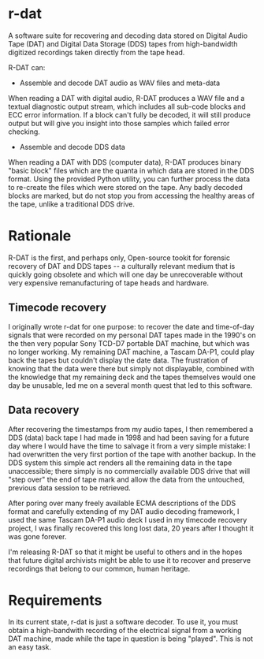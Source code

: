 # r-dat
A software suite for recovering and decoding data stored on Digital Audio Tape
(DAT) and Digital Data Storage (DDS) tapes from high-bandwidth digitized
recordings taken directly from the tape head.

R-DAT can:

* Assemble and decode DAT audio as WAV files and meta-data

When reading a DAT with digital audio, R-DAT produces a WAV file and a textual diagnostic
output stream, which includes all sub-code blocks and ECC error information. If a block
can't fully be decoded, it will still produce output but will give you insight into those
samples which failed error checking.

* Assemble and decode DDS data

When reading a DAT with DDS (computer data), R-DAT produces binary "basic block" files which
are the quanta in which data are stored in the DDS format. Using the provided Python utility,
you can further process the data to re-create the files which were stored on the tape. Any
badly decoded blocks are marked, but do not stop you from accessing the healthy areas of the
tape, unlike a traditional DDS drive.

# Rationale
R-DAT is the first, and perhaps only, Open-source tookit for forensic recovery
of DAT and DDS tapes -- a culturally relevant medium that is quickly going
obsolete and which will one day be unrecoverable without very expensive
remanufacturing of tape heads and hardware.

## Timecode recovery

I originally wrote r-dat for one purpose: to recover the date and time-of-day
signals that were recorded on my personal DAT tapes made in the 1990's
on the then very popular Sony TCD-D7 portable DAT machine, but which was no
longer working. My remaining DAT machine, a Tascam DA-P1, could play back the
tapes but couldn't display the date data. The frustration of knowing that the
data were there but simply not displayable, combined with the knowledge that
my remaining deck and the tapes themselves would one day be unusable, led me
on a several month quest that led to this software.

## Data recovery

After recovering the timestamps from my audio tapes, I then remembered a DDS
(data) back tape I had made in 1998 and had been saving for a future day
where I would have the time to salvage it from a very simple mistake: I had
overwritten the very first portion of the tape with another backup. In the
DDS system this simple act renders all the remaining data in the tape
unaccessible; there simply is no commercially available DDS drive that
will "step over" the end of tape mark and allow the data from the untouched,
previous data session to be retrieved.

After poring over many freely available ECMA descriptions of the DDS format
and carefully extending of my DAT audio decoding framework, I used the same
Tascam DA-P1 audio deck I used in my timecode recovery project, I was finally
recovered this long lost data, 20 years after I thought it was gone forever.

I'm releasing R-DAT so that it might be useful to others and in the hopes that
future digital archivists might be able to use it to recover and preserve
recordings that belong to our common, human heritage.

# Requirements

In its current state, r-dat is just a software decoder. To use it, you must
obtain a high-bandwith recording of the electrical signal from a working
DAT machine, made while the tape in question is being "played". This is not
an easy task.

